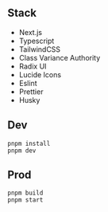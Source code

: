 
## Stack

- Next.js
- Typescript
- TailwindCSS
- Class Variance Authority
- Radix UI
- Lucide Icons
- Eslint
- Prettier
- Husky

## Dev

```
pnpm install
pnpm dev
```

## Prod

```
pnpm build
pnpm start
```
